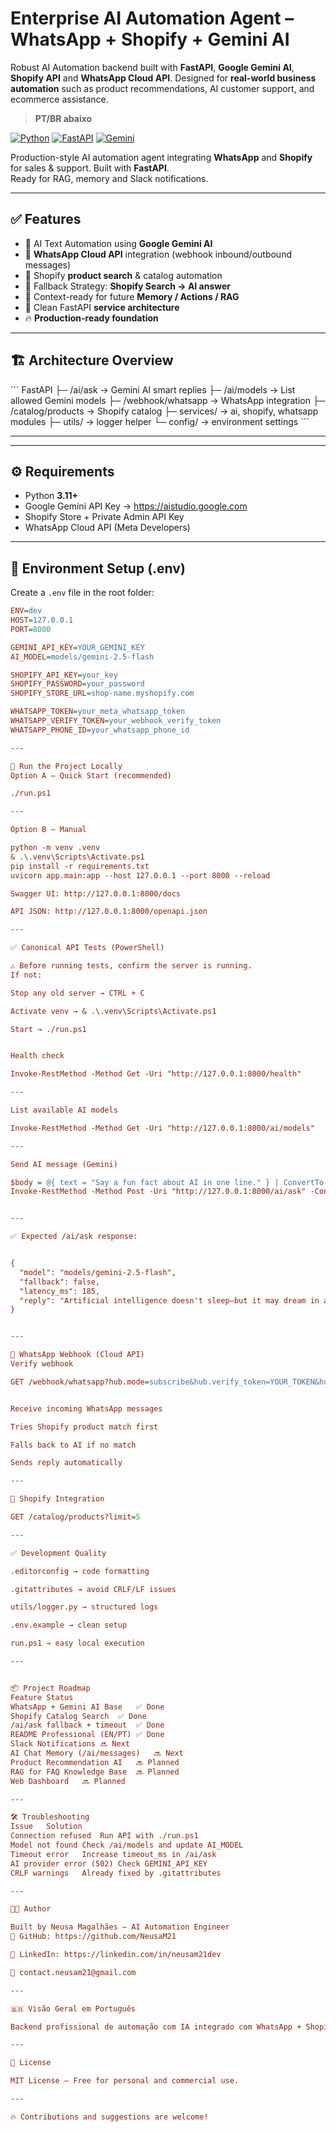 # Enterprise AI Automation Agent – WhatsApp + Shopify + Gemini AI
Robust AI Automation backend built with **FastAPI**, **Google Gemini AI**, **Shopify API** and **WhatsApp Cloud API**. Designed for **real-world business automation** such as product recommendations, AI customer support, and ecommerce assistance.

> **PT/BR abaixo**

[![Python](https://img.shields.io/badge/Python-3.11+-blue)](https://www.python.org/)
[![FastAPI](https://img.shields.io/badge/FastAPI-💚-brightgreen)](https://fastapi.tiangolo.com/)
[![Gemini](https://img.shields.io/badge/Google%20AI-Gemini-black)](https://ai.google.dev/)

Production-style AI automation agent integrating **WhatsApp** and **Shopify** for sales & support. Built with **FastAPI**.  
Ready for RAG, memory and Slack notifications.

---

## ✅ Features
- 🤖 AI Text Automation using **Google Gemini AI**
- 💬 **WhatsApp Cloud API** integration (webhook inbound/outbound messages)
- 🛒 Shopify **product search** & catalog automation
- 🔄 Fallback Strategy: **Shopify Search → AI answer**
- 🧠 Context-ready for future **Memory / Actions / RAG**
- 🧱 Clean FastAPI **service architecture**
- 🔥 **Production-ready foundation**

---

## 🏗️ Architecture Overview
´´´
FastAPI
├─ /ai/ask → Gemini AI smart replies
├─ /ai/models → List allowed Gemini models
├─ /webhook/whatsapp → WhatsApp integration
├─ /catalog/products → Shopify catalog
├─ services/ → ai, shopify, whatsapp modules
├─ utils/ → logger helper
└─ config/ → environment settings
´´´

---


---

## ⚙️ Requirements
- Python **3.11+**
- Google Gemini API Key → https://aistudio.google.com
- Shopify Store + Private Admin API Key
- WhatsApp Cloud API (Meta Developers)

---

## 🔐 Environment Setup (.env)
Create a `.env` file in the root folder:
```ini
ENV=dev
HOST=127.0.0.1
PORT=8000

GEMINI_API_KEY=YOUR_GEMINI_KEY
AI_MODEL=models/gemini-2.5-flash

SHOPIFY_API_KEY=your_key
SHOPIFY_PASSWORD=your_password
SHOPIFY_STORE_URL=shop-name.myshopify.com

WHATSAPP_TOKEN=your_meta_whatsapp_token
WHATSAPP_VERIFY_TOKEN=your_webhook_verify_token
WHATSAPP_PHONE_ID=your_whatsapp_phone_id

---

🚀 Run the Project Locally
Option A – Quick Start (recommended)

./run.ps1

---

Option B – Manual

python -m venv .venv
& .\.venv\Scripts\Activate.ps1
pip install -r requirements.txt
uvicorn app.main:app --host 127.0.0.1 --port 8000 --reload

Swagger UI: http://127.0.0.1:8000/docs

API JSON: http://127.0.0.1:8000/openapi.json

---

✅ Canonical API Tests (PowerShell)

⚠️ Before running tests, confirm the server is running.
If not:

Stop any old server → CTRL + C

Activate venv → & .\.venv\Scripts\Activate.ps1

Start → ./run.ps1


Health check

Invoke-RestMethod -Method Get -Uri "http://127.0.0.1:8000/health"

---

List available AI models

Invoke-RestMethod -Method Get -Uri "http://127.0.0.1:8000/ai/models"

---

Send AI message (Gemini)

$body = @{ text = "Say a fun fact about AI in one line." } | ConvertTo-Json
Invoke-RestMethod -Method Post -Uri "http://127.0.0.1:8000/ai/ask" -ContentType "application/json" -Body $body


---

✅ Expected /ai/ask response:


{
  "model": "models/gemini-2.5-flash",
  "fallback": false,
  "latency_ms": 185,
  "reply": "Artificial intelligence doesn't sleep—but it may dream in algorithms!"
}


---

📡 WhatsApp Webhook (Cloud API)
Verify webhook

GET /webhook/whatsapp?hub.mode=subscribe&hub.verify_token=YOUR_TOKEN&hub.challenge=123456


Receive incoming WhatsApp messages

Tries Shopify product match first

Falls back to AI if no match

Sends reply automatically

---

🛒 Shopify Integration

GET /catalog/products?limit=5

---

✅ Development Quality

.editorconfig → code formatting

.gitattributes → avoid CRLF/LF issues

utils/logger.py → structured logs

.env.example → clean setup

run.ps1 → easy local execution

---


📦 Project Roadmap
Feature	Status
WhatsApp + Gemini AI Base	✅ Done
Shopify Catalog Search	✅ Done
/ai/ask fallback + timeout	✅ Done
README Professional (EN/PT)	✅ Done
Slack Notifications	🔜 Next
AI Chat Memory (/ai/messages)	🔜 Next
Product Recommendation AI	🔜 Planned
RAG for FAQ Knowledge Base	🔜 Planned
Web Dashboard	🔜 Planned

---

🛠️ Troubleshooting
Issue	Solution
Connection refused	Run API with ./run.ps1
Model not found	Check /ai/models and update AI_MODEL
Timeout error	Increase timeout_ms in /ai/ask
AI provider error (502)	Check GEMINI_API_KEY
CRLF warnings	Already fixed by .gitattributes

---

👩‍💻 Author

Built by Neusa Magalhães – AI Automation Engineer
🔗 GitHub: https://github.com/NeusaM21

🔗 LinkedIn: https://linkedin.com/in/neusam21dev

📩 contact.neusam21@gmail.com

---

🇧🇷 Visão Geral em Português

Backend profissional de automação com IA integrado com WhatsApp + Shopify + Gemini AI. Ideal para criar chatbots inteligentes, assistentes de vendas automáticos e IA aplicada a e-commerce. Possui arquitetura limpa, pronta para crescer com banco de dados, memória conversacional, painéis web e integrações com APIs.

---

📄 License

MIT License – Free for personal and commercial use.

---

🔥 Contributions and suggestions are welcome!





